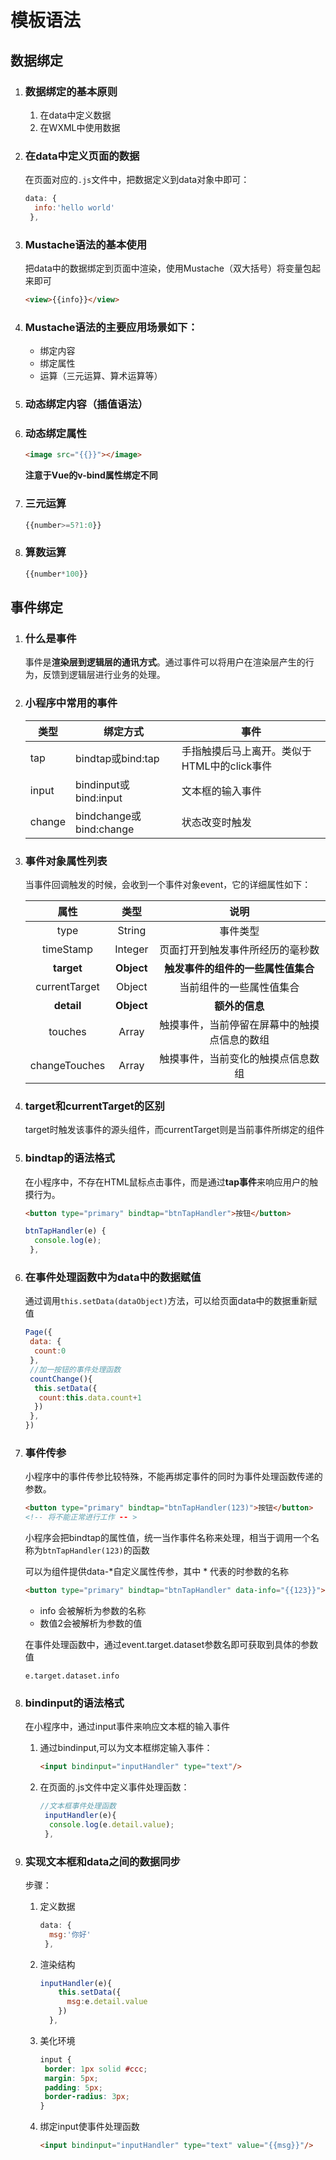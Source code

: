 # 模板语法

## 数据绑定

1. ### 数据绑定的基本原则

   1. 在data中定义数据
   2. 在WXML中使用数据

2. ### 在data中定义页面的数据

   在页面对应的`.js`文件中，把数据定义到data对象中即可：

   ```js
   data: {
     info:'hello world'
    },
   ```

3. ### Mustache语法的基本使用

   把data中的数据绑定到页面中渲染，使用Mustache（双大括号）将变量包起来即可

   ```html
   <view>{{info}}</view>
   ```

4. ### Mustache语法的主要应用场景如下：

   - 绑定内容
   - 绑定属性
   - 运算（三元运算、算术运算等）

5. ### 动态绑定内容（插值语法）

6. ### 动态绑定属性

   ```html
   <image src="{{}}"></image>
   ```

   **注意于Vue的v-bind属性绑定不同**

7. ### 三元运算

   ```js
   {{number>=5?1:0}}
   ```

8. ### 算数运算

   ```js
   {{number*100}}
   ```

## 事件绑定

1. ### 什么是事件

   事件是**渲染层到逻辑层的通讯方式**。通过事件可以将用户在渲染层产生的行为，反馈到逻辑层进行业务的处理。

2. ### 小程序中常用的事件

   | 类型   | 绑定方式                | 事件                                        |
   | ------ | ----------------------- | ------------------------------------------- |
   | tap    | bindtap或bind:tap       | 手指触摸后马上离开。类似于HTML中的click事件 |
   | input  | bindinput或bind:input   | 文本框的输入事件                            |
   | change | bindchange或bind:change | 状态改变时触发                              |

3. ### 事件对象属性列表

   当事件回调触发的时候，会收到一个事件对象event，它的详细属性如下：

   |     属性      |    类型    |                     说明                     |
   | :-----------: | :--------: | :------------------------------------------: |
   |     type      |   String   |                   事件类型                   |
   |   timeStamp   |  Integer   |       页面打开到触发事件所经历的毫秒数       |
   |  **target**   | **Object** |      **触发事件的组件的一些属性值集合**      |
   | currentTarget |   Object   |           当前组件的一些属性值集合           |
   |  **detail**   | **Object** |                **额外的信息**                |
   |    touches    |   Array    | 触摸事件，当前停留在屏幕中的触摸点信息的数组 |
   | changeTouches |   Array    |      触摸事件，当前变化的触摸点信息数组      |

4. ### target和currentTarget的区别

   target时触发该事件的源头组件，而currentTarget则是当前事件所绑定的组件

5. ### bindtap的语法格式

   在小程序中，不存在HTML鼠标点击事件，而是通过**tap事件**来响应用户的触摸行为。

   ```html
   <button type="primary" bindtap="btnTapHandler">按钮</button>
   ```

   ```javascript
   btnTapHandler(e) {
     console.log(e);
    },
   ```

6. ### 在事件处理函数中为data中的数据赋值

   通过调用`this.setData(dataObject)`方法，可以给页面data中的数据重新赋值

   ```js
   Page({
    data: {
     count:0
    },
    //加一按钮的事件处理函数
    countChange(){
     this.setData({
      count:this.data.count+1
     })
    },
   })
   ```

7. ### 事件传参

   小程序中的事件传参比较特殊，不能再绑定事件的同时为事件处理函数传递的参数。

   ```html
   <button type="primary" bindtap="btnTapHandler(123)">按钮</button>
   <!-- 将不能正常进行工作 -- >
   ```

   小程序会把bindtap的属性值，统一当作事件名称来处理，相当于调用一个名称为`btnTapHandler(123)`的函数

   可以为组件提供data-\*自定义属性传参，其中 \* 代表的时参数的名称

   ```html
   <button type="primary" bindtap="btnTapHandler" data-info="{{123}}">按钮</button>
   ```

   - info 会被解析为参数的名称
   - 数值2会被解析为参数的值

   在事件处理函数中，通过event.target.dataset参数名即可获取到具体的参数值

   `e.target.dataset.info`

8. ### bindinput的语法格式

   在小程序中，通过input事件来响应文本框的输入事件

   1. 通过bindinput,可以为文本框绑定输入事件：

      ```html
      <input bindinput="inputHandler" type="text"/>
      ```

   2. 在页面的.js文件中定义事件处理函数：

      ```js
      //文本框事件处理函数
       inputHandler(e){
        console.log(e.detail.value);
       },
      ```

9. ### 实现文本框和data之间的数据同步

   步骤：

   1. 定义数据

      ```js
      data: {
        msg:'你好'
       },
      ```

   2. 渲染结构

      ```js
      inputHandler(e){
          this.setData({
            msg:e.detail.value
          })
        },
      ```

   3. 美化环境

      ```css
      input {
       border: 1px solid #ccc;
       margin: 5px;
       padding: 5px;
       border-radius: 3px;
      }
      ```

   4. 绑定input使事件处理函数

      ```html
      <input bindinput="inputHandler" type="text" value="{{msg}}"/>
      ```

      